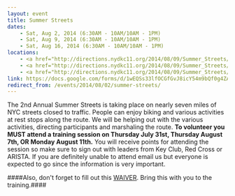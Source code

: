 ```yaml
---
layout: event
title: Summer Streets
dates: 
    - Sat, Aug 2, 2014 (6:30AM - 10AM/10AM - 1PM)
    - Sat, Aug 9, 2014 (6:30AM - 10AM/10AM - 1PM)
    - Sat, Aug 16, 2014 (6:30AM - 10AM/10AM - 1PM)
locations:
    - <a href="http://directions.nydkc11.org/2014/08/09/Summer_Streets/">Zones 1 and 2 - E 51st St &amp; Park Av, New York, NY 10022</a>
    - <a href="http://directions.nydkc11.org/2014/08/09/Summer_Streets/">Zones 3 and 4 - E 24th St &amp; Park Av, New York, NY 10010</a>
    - <a href="http://directions.nydkc11.org/2014/08/09/Summer_Streets/">Zones 5 and 6 - Kenmare St &amp; Lafayette St, New York, NY 10010</a>
link: https://docs.google.com/forms/d/1wEQSs33lfOCGfGvJ8icY54m9bQf0g4ZAKYJURxbhWn0/viewform
redirect_from: /events/2014/08/02/summer-streets/
---
```

The 2nd Annual Summer Streets is taking place on nearly seven miles of NYC streets closed to traffic.  People can enjoy biking and various activities at rest stops along the route.  We will be helping out with the various activities, directing participants and marshaling the route. **To volunteer you MUST attend a training session on Thursday July 31st, Thursday August 7th, OR Monday August 11th.** You will receive points for attending the session so make sure to sign out with leaders from Key Club, Red Cross or ARISTA. If you are definitely unable to attend email us but everyone is expected to go since the information is very important. 

####Also, don't forget to fill out this [WAIVER](https://docs.google.com/file/d/0B27xy3_LFsTlMW1lbGJEV25DVEtPV0RqS2IzX0xnem8xTGpn/edit).  Bring this with you to the training.####
